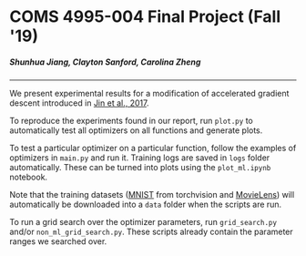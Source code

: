# COMS 4995-004 Final Project (Fall '19)

##### Shunhua Jiang, Clayton Sanford, Carolina Zheng

---
We present experimental results for a modification of accelerated gradient descent introduced in [Jin et al., 2017](https://arxiv.org/abs/1711.10456).

To reproduce the experiments found in our report, run `plot.py` to automatically test all optimizers on all functions and generate plots.

To test a particular optimizer on a particular function, follow the examples of optimizers in `main.py` and run it. Training logs are saved in `logs` folder automatically. These can be turned into plots using the `plot_ml.ipynb` notebook.

Note that the training datasets ([MNIST](https://pytorch.org/docs/stable/_modules/torchvision/datasets/mnist.html) from torchvision and [MovieLens](https://grouplens.org/datasets/movielens/)) will automatically be downloaded into a `data` folder when the scripts are run.

To run a grid search over the optimizer parameters, run `grid_search.py` and/or `non_ml_grid_search.py`. These scripts already contain the parameter ranges we searched over.
